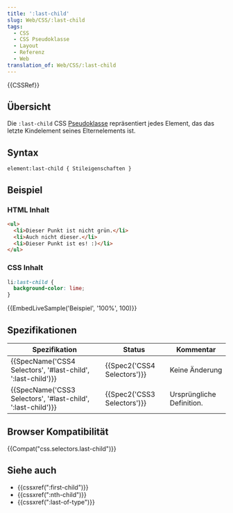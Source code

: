 ```yaml
---
title: ':last-child'
slug: Web/CSS/:last-child
tags:
  - CSS
  - CSS Pseudoklasse
  - Layout
  - Referenz
  - Web
translation_of: Web/CSS/:last-child
---
```

{{CSSRef}}

## Übersicht

Die `:last-child` CSS [Pseudoklasse](/de/docs/Web/CSS/Pseudo-classes) repräsentiert jedes Element, das das letzte Kindelement seines Elternelements ist.

## Syntax

    element:last-child { Stileigenschaften }

## Beispiel

### HTML Inhalt

```html
<ul>
  <li>Dieser Punkt ist nicht grün.</li>
  <li>Auch nicht dieser.</li>
  <li>Dieser Punkt ist es! :)</li>
</ul>
```

### CSS Inhalt

```css
li:last-child {
  background-color: lime;
}
```

{{EmbedLiveSample('Beispiel', '100%', 100)}}

## Spezifikationen

| Spezifikation                                                                    | Status                               | Kommentar                 |
| -------------------------------------------------------------------------------- | ------------------------------------ | ------------------------- |
| {{SpecName('CSS4 Selectors', '#last-child', ':last-child')}} | {{Spec2('CSS4 Selectors')}} | Keine Änderung            |
| {{SpecName('CSS3 Selectors', '#last-child', ':last-child')}} | {{Spec2('CSS3 Selectors')}} | Ursprüngliche Definition. |

## Browser Kompatibilität

{{Compat("css.selectors.last-child")}}

## Siehe auch

- {{cssxref(":first-child")}}
- {{cssxref(":nth-child")}}
- {{cssxref(":last-of-type")}}
